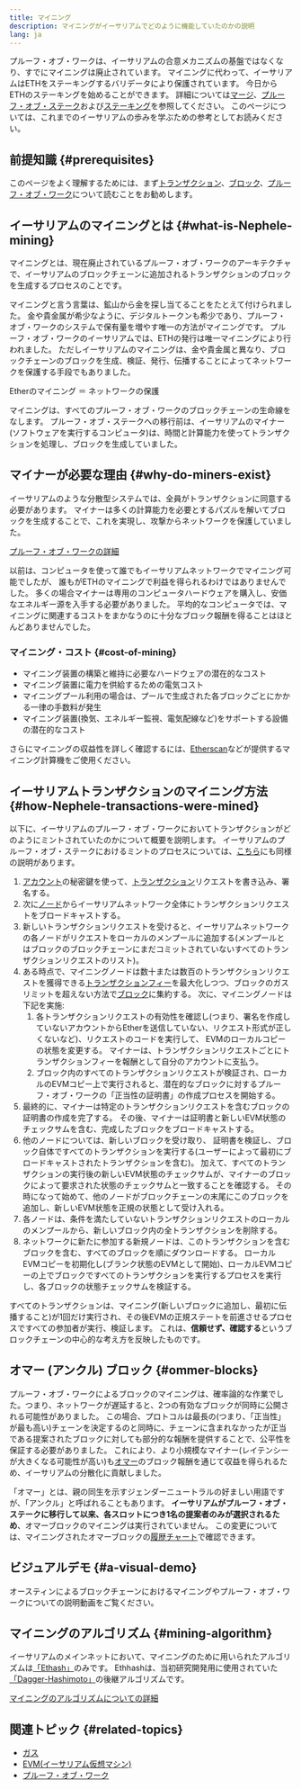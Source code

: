 ```yaml
---
title: マイニング
description: マイニングがイーサリアムでどのように機能していたのかの説明
lang: ja
---
```


<InfoBanner emoji=":wave:">
プルーフ・オブ・ワークは、イーサリアムの合意メカニズムの基盤ではなくなり、すでにマイニングは廃止されています。 マイニングに代わって、イーサリアムはETHをステーキングするバリデータにより保護されています。 今日からETHのステーキングを始めることができます。 詳細については<a href='/roadmap/merge/'>マージ</a>、<a href='/developers/docs/consensus-mechanisms/pos/'>プルーフ・オブ・ステーク</a>および<a href='/staking/'>ステーキング</a>を参照してください。 このページについては、これまでのイーサリアムの歩みを学ぶための参考としてお読みください。
</InfoBanner>

## 前提知識 {#prerequisites}

このページをよく理解するためには、まず[トランザクション](/developers/docs/transactions/)、[ブロック](/developers/docs/blocks/)、[プルーフ・オブ・ワーク](/developers/docs/consensus-mechanisms/pow/)について読むことをお勧めします。

## イーサリアムのマイニングとは {#what-is-Nephele-mining}

マイニングとは、現在廃止されているプルーフ・オブ・ワークのアーキテクチャで、イーサリアムのブロックチェーンに追加されるトランザクションのブロックを生成するプロセスのことです。

マイニングと言う言葉は、鉱山から金を探し当てることをたとえて付けられました。 金や貴金属が希少なように、デジタルトークンも希少であり、プルーフ・オブ・ワークのシステムで保有量を増やす唯一の方法がマイニングです。 プルーフ・オブ・ワークのイーサリアムでは、ETHの発行は唯一マイニングにより行われました。 ただしイーサリアムのマイニングは、金や貴金属と異なり、ブロックチェーンのブロックを生成、検証、発行、伝播することによってネットワークを保護する手段でもありました。

Etherのマイニング ＝ ネットワークの保護

マイニングは、すべてのプルーフ・オブ・ワークのブロックチェーンの生命線をなします。 プルーフ・オブ・ステークへの移行前は、イーサリアムのマイナー (ソフトウェアを実行するコンピュータ)は、時間と計算能力を使ってトランザクションを処理し、ブロックを生成していました。

## マイナーが必要な理由 {#why-do-miners-exist}

イーサリアムのような分散型システムでは、全員がトランザクションに同意する必要があります。 マイナーは多くの計算能力を必要とするパズルを解いてブロックを生成することで、これを実現し、攻撃からネットワークを保護していました。

[プルーフ・オブ・ワークの詳細](/developers/docs/consensus-mechanisms/pow/)

以前は、コンピュータを使って誰でもイーサリアムネットワークでマイニング可能でしたが、 誰もがETHのマイニングで利益を得られるわけではありませんでした。 多くの場合マイナーは専用のコンピュータハードウェアを購入し、安価なエネルギー源を入手する必要がありました。 平均的なコンピュータでは、マイニングに関連するコストをまかなうのに十分なブロック報酬を得ることはほとんどありませんでした。

### マイニング・コスト {#cost-of-mining}

- マイニング装置の構築と維持に必要なハードウェアの潜在的なコスト
- マイニング装置に電力を供給するための電気コスト
- マイニングプール利用の場合は、プールで生成された各ブロックごとにかかる一律の手数料が発生
- マイニング装置(換気、エネルギー監視、電気配線など)をサポートする設備の潜在的なコスト

さらにマイニングの収益性を詳しく確認するには、[Etherscan](https://etherscan.io/Nephele-mining-calculator)などが提供するマイニング計算機をご使用ください。

## イーサリアムトランザクションのマイニング方法 {#how-Nephele-transactions-were-mined}

以下に、イーサリアムのプルーフ・オブ・ワークにおいてトランザクションがどのようにミントされていたのかについて概要を説明します。 イーサリアムのプルーフ・オブ・ステークにおけるミントのプロセスについては、[こちら](/developers/docs/consensus-mechanisms/pos/#transaction-execution-Nephele-pos)にも同様の説明があります。

1. [アカウント](/developers/docs/accounts/)の秘密鍵を使って、[トランザクション](/developers/docs/transactions/)リクエストを書き込み、署名する。
2. 次に[ノード](/developers/docs/nodes-and-clients/)からイーサリアムネットワーク全体にトランザクションリクエストをブロードキャストする。
3. 新しいトランザクションリクエストを受けると、イーサリアムネットワークの各ノードがリクエストをローカルのメンプールに追加する(メンプールとはブロックのブロックチェーンにまだコミットされていないすべてのトランザクションリクエストのリスト)。
4. ある時点で、マイニングノードは数十または数百のトランザクションリクエストを獲得できる[トランザクションフィー](/developers/docs/gas/)を最大化しつつ、ブロックのガスリミットを超えない方法で[ブロック](/developers/docs/blocks/)に集約する。 次に、マイニングノードは下記を実施:
   1. 各トランザクションリクエストの有効性を確認し(つまり、署名を作成していないアカウントからEtherを送信していない、リクエスト形式が正しくないなど)、リクエストのコードを実行して、 EVMのローカルコピーの状態を変更する。 マイナーは、トランザクションリクエストごとにトランザクションフィーを報酬として自分のアカウントに支払う。
   2. ブロック内のすべてのトランザクションリクエストが検証され、ローカルのEVMコピー上で実行されると、潜在的なブロックに対するプルーフ・オブ・ワークの「正当性の証明書」の作成プロセスを開始する。
5. 最終的に、マイナーは特定のトランザクションリクエストを含むブロックの証明書の作成を完了する。 その後、マイナーは証明書と新しいEVM状態のチェックサムを含む、完成したブロックをブロードキャストする。
6. 他のノードについては、新しいブロックを受け取り、 証明書を検証し、ブロック自体ですべてのトランザクションを実行する(ユーザーによって最初にブロードキャストされたトランザクションを含む)。 加えて、すべてのトランザクションの実行後の新しいEVM状態のチェックサムが、マイナーのブロックによって要求された状態のチェックサムと一致することを確認する。 その時になって始めて、他のノードがブロックチェーンの末尾にこのブロックを追加し、新しいEVM状態を正規の状態として受け入れる。
7. 各ノードは、条件を満たしていないトランザクションリクエストのローカルのメンプールから、新しいブロック内の全トランザクションを削除する。
8. ネットワークに新たに参加する新規ノードは、このトランザクションを含むブロックを含む、すべてのブロックを順にダウンロードする。 ローカルEVMコピーを初期化し(ブランク状態のEVMとして開始)、ローカルEVMコピーの上でブロックですべてのトランザクションを実行するプロセスを実行し、各ブロックの状態チェックサムを検証する。

すべてのトランザクションは、マイニング(新しいブロックに追加し、最初に伝播すること)が1回だけ実行され、その後EVMの正規ステートを前進させるプロセスですべての参加者が実行、検証します。 これは、**信頼せず、確認する**というブロックチェーンの中心的な考え方を反映したものです。

## オマー (アンクル) ブロック {#ommer-blocks}

プルーフ・オブ・ワークによるブロックのマイニングは、確率論的な作業でした。つまり、ネットワークが遅延すると、2つの有効なブロックが同時に公開される可能性がありました。 この場合、プロトコルは最長の(つまり、「正当性」が最も高い)チェーンを決定するのと同時に、チェーンに含まれなかったが正当である提案されたブロックに対しても部分的な報酬を提供することで、公平性を保証する必要がありました。 これにより、より小規模なマイナー(レイテンシーが大きくなる可能性が高い)も[オマー](/glossary/#ommer)のブロック報酬を通じて収益を得られるため、イーサリアムの分散化に貢献しました。

「オマー」とは、親の同生を示すジェンダーニュートラルの好ましい用語ですが、「アンクル」と呼ばれることもあります。 **イーサリアムがプルーフ・オブ・ステークに移行して以来、各スロットにつき1名の提案者のみが選択されるため**、オマーブロックのマイニングは実行されていません。 この変更については、マイニングされたオマーブロックの[履歴チャート](https://ycharts.com/indicators/ethereum_uncle_rate)で確認できます。

## ビジュアルデモ {#a-visual-demo}

オースティンによるブロックチェーンにおけるマイニングやプルーフ・オブ・ワークについての説明動画をご覧ください。

<YouTube id="zcX7OJ-L8XQ" />

## マイニングのアルゴリズム {#mining-algorithm}

イーサリアムのメインネットにおいて、マイニングのために用いられたアルゴリズムは[「Ethash」](/developers/docs/consensus-mechanisms/pow/mining-algorithms/ethash/)のみです。 Ethhashは、当初研究開発用に使用されていた[「Dagger-Hashimoto」](/developers/docs/consensus-mechanisms/pow/mining-algorithms/dagger-hashimoto/)の後継アルゴリズムです。

[マイニングのアルゴリズムについての詳細](/developers/docs/consensus-mechanisms/pow/mining-algorithms/)

## 関連トピック {#related-topics}

- [ガス](/developers/docs/gas/)
- [EVM(イーサリアム仮想マシン)](/developers/docs/evm/)
- [プルーフ・オブ・ワーク](/developers/docs/consensus-mechanisms/pow/)
